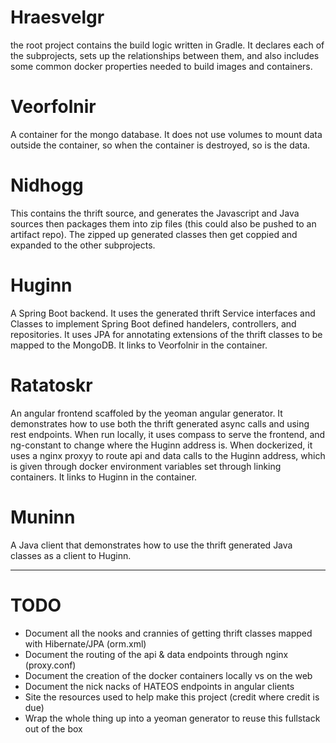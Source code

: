 # Hraesvelgr

the root project contains the build logic written in Gradle. It declares each of the subprojects, sets up the relationships between them, and also includes some common docker properties needed to build images and containers.

# Veorfolnir
A container for the mongo database. It does not use volumes to mount data outside the container, so when the container is destroyed, so is the data.

# Nidhogg
This contains the thrift source, and generates the Javascript and Java sources then packages them into zip files (this could also be pushed to an artifact repo). The zipped up generated classes then get coppied and expanded to the other subprojects.

# Huginn
A Spring Boot backend. It uses the generated thrift Service interfaces and Classes to implement Spring Boot defined handelers, controllers, and repositories. It uses JPA for annotating extensions of the thrift classes to be mapped to the MongoDB. It links to Veorfolnir in the container.

# Ratatoskr
An angular frontend scaffoled by the yeoman angular generator. It demonstrates how to use both the thrift generated async calls and using rest endpoints. When run locally, it uses compass to serve the frontend, and ng-constant to change where the Huginn address is. When dockerized, it uses a nginx proxyy to route api and data calls to the Huginn address, which is given through docker environment variables set through linking containers. It links to Huginn in the container.

# Muninn
A Java client that demonstrates how to use the thrift generated Java classes as a client to Huginn.

 ***

# TODO
-    Document all the nooks and crannies of getting thrift classes mapped with Hibernate/JPA (orm.xml)
-    Document the routing of the api & data endpoints through nginx (proxy.conf)
-    Document the creation of the docker containers locally vs on the web
-    Document the nick nacks of HATEOS endpoints in angular clients
-    Site the resources used to help make this project (credit where credit is due)
-    Wrap the whole thing up into a yeoman generator to reuse this fullstack out of the box
